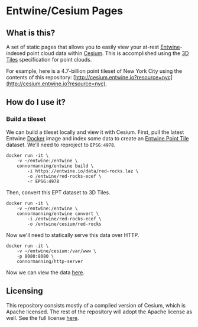 # Entwine/Cesium Pages

## What is this?
A set of static pages that allows you to easily view your at-rest [Entwine](https://entwine.io)-indexed point cloud data within [Cesium](https://cesiumjs.org).  This is accomplished using the [3D Tiles](https://github.com/AnalyticalGraphicsInc/3d-tiles) specification for point clouds.

For example, here is a 4.7-billion point tileset of New York City using the contents of this repository: [http://cesium.entwine.io?resource=nyc](http://cesium.entwine.io?resource=nyc).

## How do I use it?

### Build a tileset
We can build a tileset locally and view it with Cesium.  First, pull the latest Entwine [Docker](https://www.docker.com/) image and index some data to create an [Entwine Point Tile](https://github.com/connormanning/entwine/blob/master/doc/entwine-point-tile.md) dataset.  We'll need to reproject to `EPSG:4978`.
```
docker run -it \
    -v ~/entwine:/entwine \
    connormanning/entwine build \
        -i https://entwine.io/data/red-rocks.laz \
        -o /entwine/red-rocks-ecef \
        -r EPSG:4978
```

Then, convert this EPT dataset to 3D Tiles.
```
docker run -it \
    -v ~/entwine:/entwine \
    connormanning/entwine convert \
        -i /entwine/red-rocks-ecef \
        -o /entwine/cesium/red-rocks
```

Now we'll need to statically serve this data over HTTP.
```
docker run -it \
    -v ~/entwine/cesium:/var/www \
    -p 8080:8080 \
    connormanning/http-server
```

Now we can view the data [here](http://cesium.entwine.io/?url=http://localhost:8080/red-rocks).

## Licensing
This repository consists mostly of a compiled version of Cesium, which is Apache licensed.  The rest of the repository will adopt the Apache license as well.  See the full license [here](https://github.com/connormanning/entwine-cesium-pages/blob/master/LICENSE.md).

